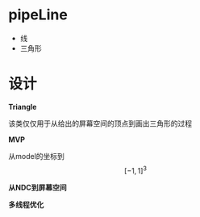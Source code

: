 # pipeLine

- 线
- 三角形



# 设计

**Triangle**

该类仅仅用于从给出的屏幕空间的顶点到画出三角形的过程



**MVP**

从model的坐标到
$$
[-1,1]^3
$$


**从NDC到屏幕空间**









**多线程优化**





